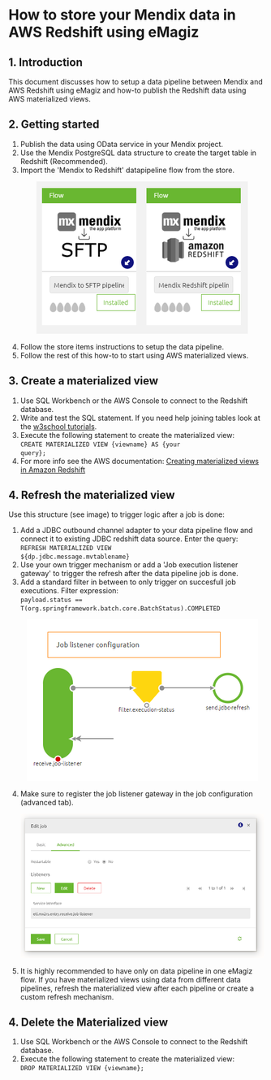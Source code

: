 # How to store your Mendix data in AWS Redshift using eMagiz

## 1. Introduction
This document discusses how to setup a data pipeline between Mendix and AWS Redshift using eMagiz and how-to publish the Redshift data using AWS materialized views.
 
## 2. Getting started
1. Publish the data using OData service in your Mendix project.
1. Use the Mendix PostgreSQL data structure to create the target table in Redshift (Recommended).
1. Import the 'Mendix to Redshift' datapipeline flow from the store.
   <p align="center"><img src="../../img/howto/datapipeline-store-item.png"></p>
1. Follow the store items instructions to setup the data pipeline.
1. Follow the rest of this how-to to start using AWS materialized views.


## 3. Create a materialized view
1. Use SQL Workbench or the AWS Console to connect to the Redshift database.
1. Write and test the SQL statement. If you need help joining tables look at the 
<a target="_new" href="https://www.w3schools.com/sql/sql_join_inner.asp">w3school tutorials</a>.
1. Execute the following statement to create the materialized view:</br>
<code>CREATE MATERIALIZED VIEW {viewname} AS {your query};</code>
1. For more info see the AWS documentation: 
<a target="_new" href="https://docs.aws.amazon.com/redshift/latest/dg/materialized-view-overview.html">Creating materialized views in Amazon Redshift</a>

## 4. Refresh the materialized view

Use this structure (see image) to trigger logic after a job is done:
1. Add a JDBC outbound channel adapter to your data pipeline flow and connect it to existing JDBC redshift data source. Enter the query:</br>
<code>REFRESH MATERIALIZED VIEW ${dp.jdbc.message.mvtablename}</code>
1. Use your own trigger mechanism or add a 'Job execution listener gateway' to trigger the refresh after the data pipeline job is done.
1. Add a standard filter in between to only trigger on succesfull job executions. Filter expression:</br>
<code>payload.status == T(org.springframework.batch.core.BatchStatus).COMPLETED</code>
    <p align="center"><img  src="../../img/howto/datapipeline-listener-structure.png"></p>
1. Make sure to register the job listener gateway in the job configuration (advanced tab).
    <p align="center"><img  src="../../img/howto/datapipeline-job-listeners.png"></p>
1. It is highly recommended to have only on data pipeline in one eMagiz flow. If you have materialized views using data from different data pipelines, refresh the materialized view after each pipeline or create a custom refresh mechanism.

## 4. Delete the Materialized view
1. Use SQL Workbench or the AWS Console to connect to the Redshift database.
1. Execute the following statement to create the materialized view:</br>
<code>DROP MATERIALIZED VIEW {viewname};</code>